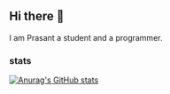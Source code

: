 ## Hi there 👋

I am Prasant a student and a programmer. 

### stats
[![Anurag's GitHub stats](https://github-readme-stats.vercel.app/api?username=prasantdev&show_icons=true)](https://github.com/anuraghazra/github-readme-stats)

<!--
**prasantdev/prasantdev** is a ✨ _special_ ✨ repository because its `README.md` (this file) appears on your GitHub profile.

Here are some ideas to get you started:

- 🔭 I’m currently working on ...
- 🌱 I’m currently learning ...
- 👯 I’m looking to collaborate on ...
- 🤔 I’m looking for help with ...
- 💬 Ask me about ...
- 📫 How to reach me: ...
- 😄 Pronouns: ...
- ⚡ Fun fact: ...
-->
